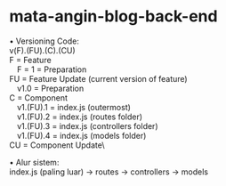 # mata-angin-blog-back-end

• Versioning Code:\
v(F).(FU).(C).(CU)\
F = Feature\
&emsp;F = 1 = Preparation\
FU = Feature Update (current version of feature)\
&emsp;v1.0 = Preparation\
C = Component\
&emsp;v1.(FU).1 = index.js (outermost)\
&emsp;v1.(FU).2 = index.js (routes folder)\
&emsp;v1.(FU).3 = index.js (controllers folder)\
&emsp;v1.(FU).4 = index.js (models folder)\
CU = Component Update\

• Alur sistem:\
index.js (paling luar) -> routes -> controllers -> models

